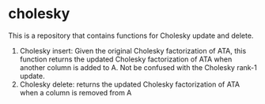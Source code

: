 # cholesky
This is a repository that contains functions for Cholesky update and delete.

1) Cholesky insert: Given the original Cholesky factorization of ATA, this function returns the updated Cholesky factorization of ATA when another column is added to A. Not be confused with the Cholesky rank-1 update.
2) Cholesky delete: returns the updated Cholesky factorization of ATA when a column is removed from A
